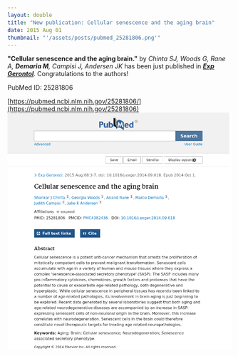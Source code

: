 ```yaml
---
layout: double
title: "New publication: Cellular senescence and the aging brain"
date: 2015 Aug 01
thumbnail: "'/assets/posts/pubmed_25281806.png'"
---
```

<strong>"Cellular senescence and the aging brain."</strong> by <em>Chinta SJ, Woods G, Rane A, <strong>Demaria M</strong>, Campisi J, Andersen JK</em>  has been just published in <em><strong><ins>Exp Gerontol</ins></strong></em>.
Congratulations to the authors!
    
PubMed ID: 25281806
    
[https://pubmed.ncbi.nlm.nih.gov/25281806/](https://pubmed.ncbi.nlm.nih.gov/25281806)
![](/assets/posts/pubmed_25281806.png)
